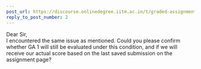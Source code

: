 ```yaml
---
post_url: https://discourse.onlinedegree.iitm.ac.in/t/graded-assignment-1-submission-not-shown/165396/3
reply_to_post_number: 2
---
```

Dear Sir,  
I encountered the same issue as mentioned. Could you please confirm whether GA 1 will still be evaluated under this condition, and if we will receive our actual score based on the last saved submission on the assignment page?